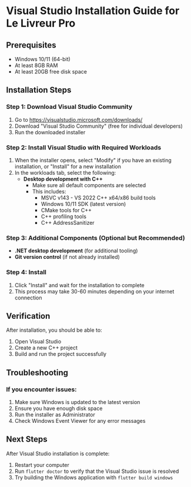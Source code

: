 # Visual Studio Installation Guide for Le Livreur Pro

## Prerequisites
- Windows 10/11 (64-bit)
- At least 8GB RAM
- At least 20GB free disk space

## Installation Steps

### Step 1: Download Visual Studio Community
1. Go to https://visualstudio.microsoft.com/downloads/
2. Download "Visual Studio Community" (free for individual developers)
3. Run the downloaded installer

### Step 2: Install Visual Studio with Required Workloads
1. When the installer opens, select "Modify" if you have an existing installation, or "Install" for a new installation
2. In the workloads tab, select the following:
   - **Desktop development with C++**
     - Make sure all default components are selected
     - This includes:
       - MSVC v143 - VS 2022 C++ x64/x86 build tools
       - Windows 10/11 SDK (latest version)
       - CMake tools for C++
       - C++ profiling tools
       - C++ AddressSanitizer

### Step 3: Additional Components (Optional but Recommended)
- **.NET desktop development** (for additional tooling)
- **Git version control** (if not already installed)

### Step 4: Install
1. Click "Install" and wait for the installation to complete
2. This process may take 30-60 minutes depending on your internet connection

## Verification
After installation, you should be able to:
1. Open Visual Studio
2. Create a new C++ project
3. Build and run the project successfully

## Troubleshooting
### If you encounter issues:
1. Make sure Windows is updated to the latest version
2. Ensure you have enough disk space
3. Run the installer as Administrator
4. Check Windows Event Viewer for any error messages

## Next Steps
After Visual Studio installation is complete:
1. Restart your computer
2. Run `flutter doctor` to verify that the Visual Studio issue is resolved
3. Try building the Windows application with `flutter build windows`